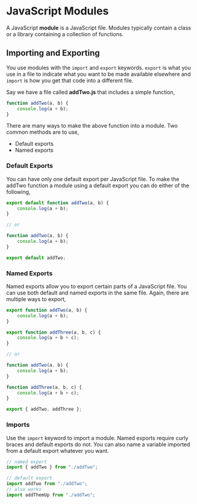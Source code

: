 # JavaScript Modules

A JavaScript **module** is a JavaScript file. Modules typically contain a class or a library containing a collection of functions.

## Importing and Exporting

You use modules with the `import` and `export` keywords. `export` is what you use in a file to indicate what you want to be made available elsewhere and `import` is how you get that code into a different file.

Say we have a file called **addTwo.js** that includes a simple function,

```js
function addTwo(a, b) {
	console.log(a + b);
}
```

There are many ways to make the above function into a module. Two common methods are to use,

- Default exports
- Named exports

### Default Exports

You can have only one default export per JavaScript file. To make the addTwo function a module using a default export you can do either of the following,

```js
export default function addTwo(a, b) {
	console.log(a + b);
}

// or

function addTwo(a, b) {
	console.log(a + b);
}

export default addTwo;
```

### Named Exports

Named exports allow you to export certain parts of a JavaScript file. You can use both default and named exports in the same file. Again, there are multiple ways to export,

```js
export function addTwo(a, b) {
	console.log(a + b);
}

export function addThree(a, b, c) {
	console.log(a + b + c); 
}

// or

function addTwo(a, b) {
	console.log(a + b);
}

function addThree(a, b, c) {
	console.log(a + b + c); 
}

export { addTwo, addThree };
```

### Imports

Use the `import` keyword to import a module. Named exports require curly braces and default exports do not. You can also name a variable imported from a default export whatever you want.

```js
// named export
import { addTwo } from "./addTwo";

// default export
import addTwo from "./addTwo";
// also works
import addThemUp from "./addTwo";
```